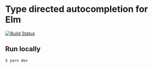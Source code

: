 # Type directed autocompletion for Elm

[![Build Status](https://travis-ci.org/kirchner/elm-type-directed-autocomplete.svg?branch=master)](https://travis-ci.org/kirchner/elm-type-directed-autocomplete)


## Run locally

```
$ yarn dev
```
